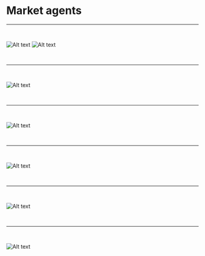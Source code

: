 <h1>Market agents</h1>
<hr>
<div style="display:flax;">
  <img
  src="/static/images/1.jpg"
  alt="Alt text"
  title="Optional title"
  style="display: inline-block; margin: 30 auto; max-width: 300px">
<img
  src="/static/images/2.jpg"
  alt="Alt text"
  title="Optional title"
  style="display: inline-block; margin: 30 auto; max-width: 300px">
</div>
  <hr>
<img
  src="/static/images/3.jpg"
  alt="Alt text"
  title="Optional title"
  style="display: inline-block; margin: 30 auto; max-width: 300px">
  <hr>
<img
  src="/static/images/4.jpg"
  alt="Alt text"
  title="Optional title"
  style="display: inline-block; margin: 30 auto; max-width: 300px">
  <hr>
<img
  src="/static/images/5.jpg"
  alt="Alt text"
  title="Optional title"
  style="display: inline-block; margin: 30 auto; max-width: 300px">
  <hr>
<img
  src="/static/images/6.jpg"
  alt="Alt text"
  title="Optional title"
  style="display: inline-block; margin: 30 auto; max-width: 300px">
  <hr>
<img
  src="/static/images/7.jpg"
  alt="Alt text"
  title="Optional title"
  style="display: inline-block; margin: 30 auto; max-width: 300px">
